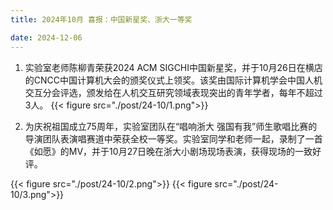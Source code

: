 ```yaml
---
title: 2024年10月 喜报：中国新星奖、浙大一等奖

date: 2024-12-06
---
```


<!--more-->

1. 实验室老师陈柳青荣获2024 ACM SIGCHI中国新星奖，并于10月26日在横店的CNCC中国计算机大会的颁奖仪式上领奖。该奖由国际计算机学会中国人机交互分会评选，颁发给在人机交互研究领域表现突出的青年学者，每年不超过3人。
{{< figure src="./post/24-10/1.png">}}

2. 为庆祝祖国成立75周年，实验室团队在“唱响浙大 强国有我”师生歌唱比赛的导演团队表演唱赛道中荣获全校一等奖。实验室同学和老师一起，录制了一首《如愿》的MV，并于10月27日晚在浙大小剧场现场表演，获得现场的一致好评。

{{< figure src="./post/24-10/2.png">}}
{{< figure src="./post/24-10/3.png">}}
